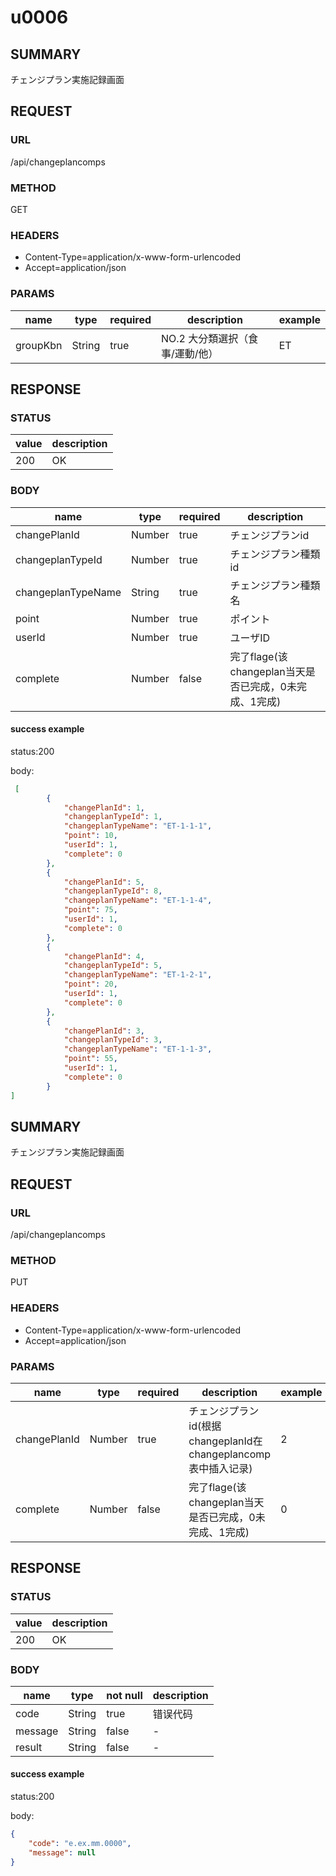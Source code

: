 # u0006

## SUMMARY

チェンジプラン実施記録画面

## REQUEST

### URL

/api/changeplancomps

### METHOD

GET

### HEADERS

* Content-Type=application/x-www-form-urlencoded
* Accept=application/json

### PARAMS

| name | type | required | description | example |
|----- | -----| ----- | ----- | -----|
| groupKbn | String | true | NO.2 大分類選択（食事/運動/他） | ET |

## RESPONSE

### STATUS

| value | description |
| ----- | -----|
| 200 | OK |

### BODY

| name | type  | required | description |
| ----- | -----| ----- | ----- |
| changePlanId | Number | true  | チェンジプランid |
| changeplanTypeId | Number | true  | チェンジプラン種類id |
| changeplanTypeName | String | true  | チェンジプラン種類名 |
| point | Number | true  | ポイント |
| userId | Number | true  | ユーザID |
| complete | Number | false  | 完了flage(该changeplan当天是否已完成，0未完成、1完成) |
											
#### success example

status:200

body:
```json
 [
        {
            "changePlanId": 1,
            "changeplanTypeId": 1,
            "changeplanTypeName": "ET-1-1-1",
            "point": 10,
            "userId": 1,
            "complete": 0
        },
        {
            "changePlanId": 5,
            "changeplanTypeId": 8,
            "changeplanTypeName": "ET-1-1-4",
            "point": 75,
            "userId": 1,
            "complete": 0
        },
        {
            "changePlanId": 4,
            "changeplanTypeId": 5,
            "changeplanTypeName": "ET-1-2-1",
            "point": 20,
            "userId": 1,
            "complete": 0
        },
        {
            "changePlanId": 3,
            "changeplanTypeId": 3,
            "changeplanTypeName": "ET-1-1-3",
            "point": 55,
            "userId": 1,
            "complete": 0
        }
]
```

## SUMMARY

チェンジプラン実施記録画面

## REQUEST

### URL

/api/changeplancomps

### METHOD

PUT

### HEADERS

* Content-Type=application/x-www-form-urlencoded
* Accept=application/json

### PARAMS

| name | type | required | description | example |
|----- | -----| ----- | ----- | -----|
| changePlanId | Number | true | チェンジプランid(根据changeplanId在changeplancomp表中插入记录) | 2 |
| complete | Number | false  | 完了flage(该changeplan当天是否已完成，0未完成、1完成) | 0 |

## RESPONSE

### STATUS

| value | description |
| ----- | -----|
| 200 | OK |

### BODY

| name | type  | not null | description |
| ----- | -----| ----- | ----- |
| code | String | true | 错误代码 |
| message | String | false | - |
| result | String | false | - |
											
#### success example

status:200

body:
```json
{
    "code": "e.ex.mm.0000",
    "message": null
}
```
